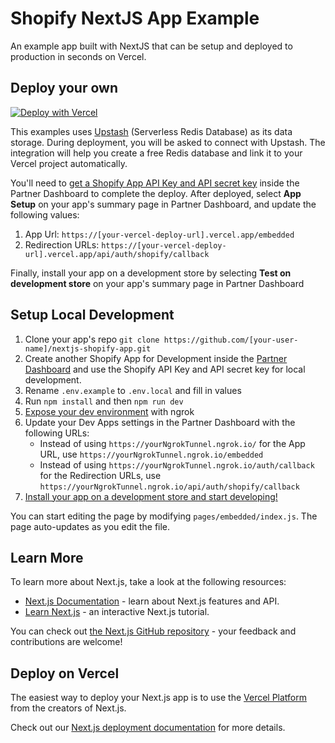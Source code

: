 # Shopify NextJS App Example

An example app built with NextJS that can be setup and deployed to production in seconds on Vercel. 

## Deploy your own

[![Deploy with Vercel](https://vercel.com/button)](https://vercel.com/new/git/external?repository-url=https%3A%2F%2Fgithub.com%2Ft-kelly%2Fnextjs-shopify-app&env=NEXT_PUBLIC_SHOPIFY_APP_API_KEY,SHOPIFY_APP_API_SECRET_KEY&project-name=shopify-nextjs-app&repo-name=shopify-nextjs-app&integration-ids=oac_V3R1GIpkoJorr6fqyiwdhl17)

This examples uses [Upstash](https://upstash.com/) (Serverless Redis Database) as its data storage. During deployment, you will be asked to connect with Upstash. The integration will help you create a free Redis database and link it to your Vercel project automatically.

You'll need to [get a Shopify App API Key and API secret key](https://shopify.dev/tutorials/build-a-shopify-app-with-node-and-react/embed-your-app-in-shopify#get-a-shopify-api-key) inside the Partner Dashboard to complete the deploy. After deployed, select **App Setup** on your app's summary page in Partner Dashboard, and update the following values:
1. App Url: `https://[your-vercel-deploy-url].vercel.app/embedded`
2. Redirection URLs: `https://[your-vercel-deploy-url].vercel.app/api/auth/shopify/callback`

Finally, install your app on a development store by selecting **Test on development store** on your app's summary page in Partner Dashboard

## Setup Local Development

1. Clone your app's repo `git clone https://github.com/[your-user-name]/nextjs-shopify-app.git`
2. Create another Shopify App for Development inside the [Partner Dashboard](https://partners.shopify.com/current/stores?shpxid=a1fb8161-E1A9-475F-5DF6-E0BCC9D15DFF) and use the Shopify API Key and API secret key for local development.
4. Rename `.env.example` to `.env.local` and fill in values
5. Run `npm install` and then `npm run dev`
6. [Expose your dev environment](https://ngrok.com/docs#getting-started-expose) with ngrok
7. Update your Dev Apps settings in the Partner Dashboard with the following URLs:
   - Instead of using `https://yourNgrokTunnel.ngrok.io/` for the App URL, use `https://yourNgrokTunnel.ngrok.io/embedded`
   - Instead of using `https://yourNgrokTunnel.ngrok.io/auth/callback` for the Redirection URLs, use `https://yourNgrokTunnel.ngrok.io/api/auth/shopify/callback`
8. [Install your app on a development store and start developing!](https://shopify.dev/tutorials/build-a-shopify-app-with-node-and-react/embed-your-app-in-shopify#authenticate-and-test) 

You can start editing the page by modifying `pages/embedded/index.js`. The page auto-updates as you edit the file.

## Learn More

To learn more about Next.js, take a look at the following resources:

- [Next.js Documentation](https://nextjs.org/docs) - learn about Next.js features and API.
- [Learn Next.js](https://nextjs.org/learn) - an interactive Next.js tutorial.

You can check out [the Next.js GitHub repository](https://github.com/vercel/next.js/) - your feedback and contributions are welcome!

## Deploy on Vercel

The easiest way to deploy your Next.js app is to use the [Vercel Platform](https://vercel.com/import?utm_medium=default-template&filter=next.js&utm_source=create-next-app&utm_campaign=create-next-app-readme) from the creators of Next.js.

Check out our [Next.js deployment documentation](https://nextjs.org/docs/deployment) for more details.
